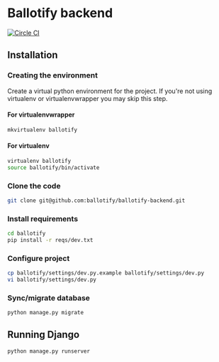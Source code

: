 Ballotify backend
==================

[![Circle CI](https://circleci.com/gh/ballotify/ballotify-backend.svg?style=svg)](https://circleci.com/gh/ballotify/ballotify-backend)

## Installation ##

### Creating the environment ###
Create a virtual python environment for the project.
If you're not using virtualenv or virtualenvwrapper you may skip this step.

#### For virtualenvwrapper ####
```bash
mkvirtualenv ballotify
```

#### For virtualenv ####
```bash
virtualenv ballotify
source ballotify/bin/activate
```

### Clone the code ###

```bash
git clone git@github.com:ballotify/ballotify-backend.git
```

### Install requirements ###
```bash
cd ballotify
pip install -r reqs/dev.txt
```

### Configure project ###
```bash
cp ballotify/settings/dev.py.example ballotify/settings/dev.py
vi ballotify/settings/dev.py
```

### Sync/migrate database ###
```bash
python manage.py migrate
```

## Running Django ##
```bash
python manage.py runserver
```
